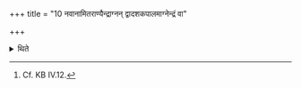 +++
title = "10 नवानामितराण्यैन्द्राग्नन् द्वादशकपालमाग्नेन्द्रं वा"

+++

<details><summary>थिते</summary>

10. The other oblations (should be prepared out) of new grains: a sacrificial bread on twelve potsherds for Indra-and Agni or for Agni-and-Indra; rice-pap cooked in milk for Viśvedevas, rice-pap of Śyāmāka-grains for Soma,[^1] a sacrificial bread on one potsherd for Dyāvā-pr̥thivyau.   

[^1]: Cf. KB IV.12.
</details>
